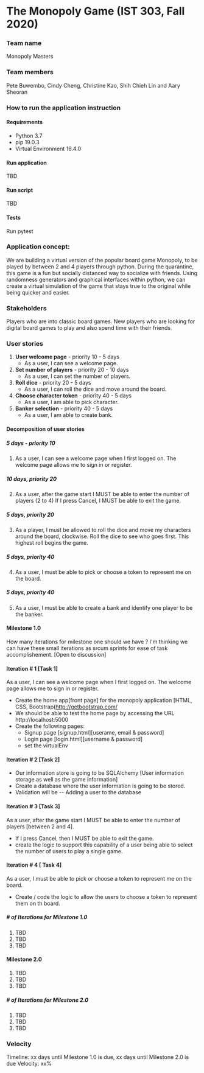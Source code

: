 # The Monopoly Game (IST 303, Fall 2020)

### Team name
Monopoly Masters

### Team members
Pete Buwembo, Cindy Cheng, Christine Kao, Shih Chieh Lin and Aary Sheoran

### How to run the application instruction
#### Requirements
* Python 3.7
* pip 19.0.3
* Virtual Environment 16.4.0

#### Run application
TBD

#### Run script
TBD

#### Tests
Run pytest

### Application concept:
We are building a virtual version of the popular board game Monopoly, to be played by between 2 and 4 players through python. During the quarantine, this game is a fun but socially distanced way to socialize with friends. Using randomness generators and graphical interfaces within python, we can create a virtual simulation of the game that stays true to the original while being quicker and easier.

### Stakeholders
Players who are into classic board games. New players who are looking for digital board games to play and also spend time with their friends.  

### User stories 
1. **User welcome page** - priority 10 - 5 days
   - As a user, I can see a welcome page.  
2. **Set number of players** - priority 20 - 10 days
   - As a user, I can set the number of players.  
3. **Roll dice** - priority 20 - 5 days
   - As a user, I can roll the dice and move around the board. 
4. **Choose character token** - priority 40 - 5 days
   - As a user, I am able to pick character.  
5. **Banker selection** - priority 40 - 5 days
   - As a user, I am able to create bank. 

#### Decomposition of user stories 
##### 5 days - priority 10 
1. As a user, I can see a welcome page when I first logged on.  The welcome page allows me to sign in or register. 

##### 10 days, priority 20
2. As a user, after the game start I MUST be able to enter the number of players (2 to 4)
If I press Cancel, I MUST be able to exit the game.

##### 5 days, priority 20
3. As a player, I must be allowed to roll the dice and move my characters around the board, clockwise.
Roll the dice to see who goes first. This highest roll begins the game.

##### 5 days, priority 40
4. As a user, I must be able to pick or choose a token to represent me on the board.

##### 5 days, priority 40
5. As a user, I must be able to create a bank and identify one player to be the banker. 

#### Milestone 1.0 
How many iterations for milestone one should we have ?
I'm thinking we can have these small iterations as srcum sprints for ease of task accomplishement. [Open to discussion]

#### Iteration # 1 [Task 1]

As a user, I can see a welcome page when I first logged on. The welcome page allows me to sign in or register.
- Create the home app[front page] for the monopoly application [HTML, CSS, Bootstrap(http://getbootstrap.com/
- We should be able to test the home page by accessing the URL http://localhost:5000
- Create the following pages:
	- Signup page [signup.html][userame, email & password]
	- Login page [login.html][username & password]
	- set the virtualEnv
	
#### Iteration # 2 [Task 2]

- Our information store is going to be SQLAlchemy [User information storage as well as the game information]
- Create a database where the user information is going to be stored. 
- Validation will be -- Adding a user to the database 

#### Iteration # 3 [Task 3]

As a user, after the game start I MUST be able to enter the number of players [between 2 and 4]. 
- If I press Cancel, then I MUST be able to exit the game.
- create the logic to support this capability of a user being able to select the number of users to play a single game.

#### Iteration # 4 [ Task 4]

As a user, I must be able to pick or choose a token to represent me on the board.
- Create / code the logic to allow the users to choose a token to represent them on th board.

##### # of Iterations for Milestone 1.0
1. TBD
2. TBD
3. TBD

#### Milestone 2.0
1. TBD
2. TBD
3. TBD

##### # of Iterations for Milestone 2.0
1. TBD
2. TBD
3. TBD

### Velocity
Timeline: xx days until Milestone 1.0 is due, xx days until Milestone 2.0 is due
Velocity: xx%
